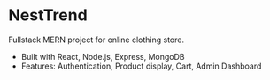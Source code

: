 # NestTrend

Fullstack MERN project for online clothing store.

- Built with React, Node.js, Express, MongoDB
- Features: Authentication, Product display, Cart, Admin Dashboard
